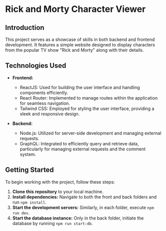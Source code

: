# Rick and Morty Character Viewer

## Introduction

This project serves as a showcase of skills in both backend and frontend development. It features a simple website designed to display characters from the popular TV show "Rick and Morty" along with their details.

## Technologies Used

- **Frontend:**

  - ReactJS: Used for building the user interface and handling components efficiently.
  - React Router: Implemented to manage routes within the application for seamless navigation.
  - Tailwind CSS: Employed for styling the user interface, providing a sleek and responsive design.

- **Backend:**
  - Node.js: Utilized for server-side development and managing external requests.
  - GraphQL: Integrated to efficiently query and retrieve data, particularly for managing external requests and the comment system.

## Getting Started

To begin working with the project, follow these steps:

1. **Clone this repository** to your local machine.
2. **Install dependencies:** Navigate to both the front and back folders and run `npm install`.
3. **Start the development servers:** Similarly, in each folder, execute `npm run dev`.
4. **Start the database instance:** Only in the back folder, initiate the database by running `npm run start:db`.

